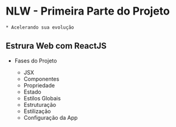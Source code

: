 # NLW - Primeira Parte do Projeto

    * Acelerando sua evolução
    
## Estrura Web com ReactJS

* Fases do Projeto
   
   * JSX
   * Componentes
   * Propriedade
   * Estado
   * Estilos Globais
   * Estruturação
   * Estilização
   * Configuração da App

